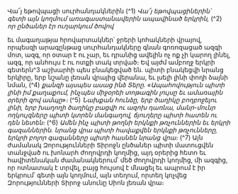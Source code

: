 
Վա՜յ եթովպացի սուրհանդակներին
(^1) _Վա՜յ եթովպացիներին՝ գետի այն կողմում
առագաստանավերին ապավինած երկրին,_
(^2) _որ ընծաներ էր ուղարկում ծովով_


եւ մագաղաթյա հրովարտակներ՝ ջրերի կոհակների վրայով,
որպեսզի արագընթաց սուրհանդակները գնան գոռոզացած ազգի մոտ,
ազգ, որ օտար է ու չար,
եւ դրանից ավելին ոչ ոք չի կարող լինել,
ազգ, որ անհույս է ու ոտքի տակ տրված։
Եվ այժմ ամբողջ երկրի գետերն^3 աշխարհի պես բնակեցված են.
պիտի բնակեցվի նրանց երկիրը,
երբ նշանը լեռան վրայից վերանա,
եւ լսելի լինի փողի ձայնի նման,
(^4) _քանզի այսպես ասաց ինձ Տերը.
«Ապահովություն պիտի լինի իմ քաղաքում,
ինչպես միջօրեի տոթագին լույսը
եւ ամառային օրերի զով ամպը»։_
(^5) _Նախքան հունձը, երբ ծաղիկը բողբոջելու լինի,
երբ խաղողի ծաղիկը բացվի ու ազոխ դառնա,
մանր-մունր ողկույզները պիտի կտրեն մանգաղով,
ճյուղերը պիտի հատեն ու դեն նետեն։_
(^6) _Ամեն ինչ պիտի թողնի երկնքի թռչուններին
եւ երկրի գազաններին.
նրանց վրա պիտի հավաքվեն երկնքի թռչունները,
երկրի բոլոր գազանները պիտի հասնեն նրանց վրա։_
(^7) Այն ժամանակ Զորությունների Տիրոջն ընծաներ պիտի մատուցվեն տանջված ու խոնարհ ժողովրդի կողմից, այդ
օրերից հետո եւ հավիտենական ժամանակներում՝ մեծ ժողովրդի կողմից, մի ազգից, որ ոտնատակ է տրվել, բայց հույսով
է մնացել եւ ապրում է իր երկրում՝ գետի այն կողմում, այն տեղում, որտեղ կոչվեց Զորությունների Տիրոջ անունը Սիոն
լեռան վրա։
